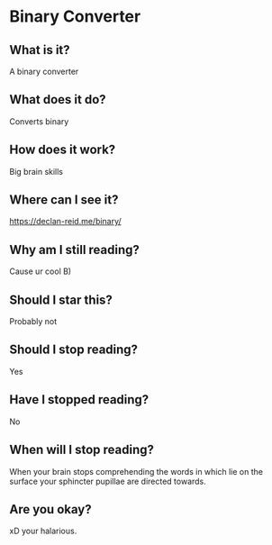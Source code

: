 # Binary Converter
## What is it?
A binary converter
## What does it do?
Converts binary
## How does it work?
Big brain skills
## Where can I see it?
https://declan-reid.me/binary/
## Why am I still reading?
Cause ur cool B)
## Should I star this?
Probably not
## Should I stop reading?
Yes
## Have I stopped reading?
No
## When will I stop reading?
When your brain stops comprehending the words in which lie on the surface your sphincter pupillae are directed towards.





## Are you okay?
xD your halarious.

